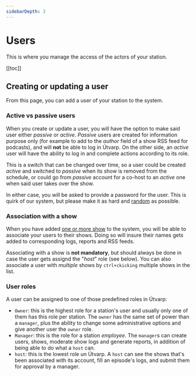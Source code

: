 ```yaml
---
sidebarDepth: 3
---
```

# Users

This is where you manage the access of the actors of your station.

[[toc]]

## Creating or updating a user
From this page, you can add a user of your station to the system.

### Active vs passive users
When you create or update a user, you will have the option to make said user either _passive_ or _active_. _Passive_ users are created for information purpose only (for example to add to the _author_ field of a show RSS feed for podcasts), and will **not** be able to log in Útvarp. On the other side, an _active_ user will have the ability to log in and complete actions according to its role.

This is a switch that can be changed over time, so a user could be created _active_ and switched to _passive_ when its show is removed from the schedule, or could go from _passive_ account for a co-host to an _active_ one when said user takes over the show.

In either case, you will be asked to provide a password for the user. This is quirk of our system, but please make it as hard and <a href="https://www.random.org/passwords/" target="_blank">random</a> as possible.

### Association with a show
When you have added [one or more show](/shows) to the system, you will be able to associate your users to their shows. Doing so will insure their names gets added to corresponding logs, reports and RSS feeds.

Associating with a show is **not mandatory**, but should always be done in case the user gets assignd the "_host_" role (see below). You can also associate a user with _multiple_ shows by `ctrl+ckicking` multiple shows in the list.

### User roles
A user can be assigned to one of those predefined roles in Útvarp:

- `Owner`: this is the highest role for a station's user and usually only one of them has this role per station. The `owner` has the same set of power than a `manager`, plus the ability to change some administrative options and give another user the `owner` role.
- `Manager`: this is the role for a station _employee_. The `manager`s can create users, shows, moderate show logs and generate reports, in addition of being able to do what a `host` can.
- `host`: this is the lowest role un Útvarp. A `host` can see the shows that's been associated with its account, fill an episode's logs, and submit them for approval by a manager.